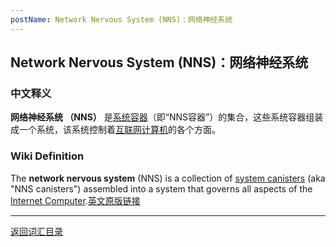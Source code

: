 ```yaml
---
postName: Network Nervous System (NNS)：网络神经系统
---
```

## Network Nervous System (NNS)：网络神经系统
### 中文释义
**网络神经系统 （NNS）** 是[系统容器](../S/systemcanister)（即“NNS容器”）的集合，这些系统容器组装成一个系统，该系统控制着[互联网计算机](../I/ic)的各个方面。
### Wiki Definition
The **network nervous system** (NNS) is a collection of [system canisters](../S/systemcanister) (aka "NNS canisters") assembled into a system that governs all aspects of the [Internet Computer](../I/ic).[英文原版链接](https://wiki.internetcomputer.org/wiki/Glossary#network_nervous_system_.28NNS.29)



---
[返回词汇目录](../glossary)